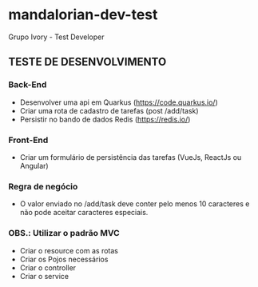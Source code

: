 # mandalorian-dev-test
Grupo Ivory - Test Developer

## TESTE DE DESENVOLVIMENTO

### Back-End
- Desenvolver uma api em Quarkus (https://code.quarkus.io/)
- Criar uma rota de cadastro de tarefas (post /add/task)
- Persistir no bando de dados Redis (https://redis.io/)

### Front-End
- Criar um formulário de persistência das tarefas (VueJs, ReactJs ou Angular)

### Regra de negócio
- O valor enviado no /add/task deve conter pelo menos 10 caracteres e não pode aceitar caracteres especiais.

### OBS.: Utilizar o padrão MVC
- Criar o resource com as rotas
- Criar os Pojos necessários
- Criar o controller
- Criar o service
